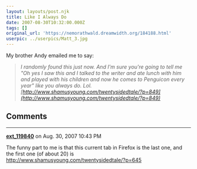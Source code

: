 ```yaml
---
layout: layouts/post.njk
title: Like I Always Do
date: 2007-08-30T10:32:00.000Z
tags: []
original_url: 'https://nemorathwald.dreamwidth.org/184188.html'
userpic: ../userpics/Matt_3.jpg
---
```

My brother Andy emailed me to say:

> _I randomly found this just now. And I'm sure you're going to tell me "Oh yes I saw this and I talked to the writer and ate lunch with him and played with his children and now he comes to Penguicon every year" like you always do. Lol. [http://www.shamusyoung.com/twentysidedtale/?p=849](http://www.shamusyoung.com/twentysidedtale/?p=849)_

## Comments

---

**[ext_119840](https://www.dreamwidth.org/users/ext_119840)** on Aug. 30, 2007 10:43 PM

The funny part to me is that this current tab in Firefox is the last one, and the first one (of about 20) is http://www.shamusyoung.com/twentysidedtale/?p=645
